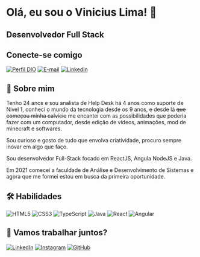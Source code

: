 # Olá, eu sou o Vinicius Lima! 👋

## Desenvolvedor Full Stack

## Conecte-se comigo

[![Perfil DIO](https://img.shields.io/badge/-Meu%20Perfil%20na%20DIO-30A3DC?style=for-the-badge)](https://web.dio.me/users/viniciusmateus_dev?tab=skills)
[![E-mail](https://img.shields.io/badge/-Email-000?style=for-the-badge&logo=microsoft-outlook&logoColor=E94D5F)](mailto:viniciusmateus.dev@gmail.com)
[![LinkedIn](https://img.shields.io/badge/LinkedIn-000?style=for-the-badge&logo=linkedin&logoColor=0E76A8)](https://www.linkedin.com/in/vinicius-mateus-924807181/)

## 🚀 Sobre mim
Tenho 24 anos e sou analista de Help Desk há 4 anos como suporte de Nivel 1, conheci o mundo da tecnologia desde os 9 anos, e desde lá ~~que começou minha calvície~~ me encantei com as possibilidades que poderia fazer com um computador, desde edição de vídeos, animações, mod de minecraft e softwares.

Sou curioso e gosto de tudo que envolva criatividade, procuro sempre inovar em algo que faço.

Sou desenvolvedor Full-Stack focado em ReactJS, Angula NodeJS e Java.

Em 2021 comecei a faculdade de Análise e Desenvolvimento de Sistemas e agora que me formei estou em busca da primeira oportunidade.

## 🛠 Habilidades

![HTML5](https://img.shields.io/badge/HTML5-000?style=for-the-badge&logo=html5)
![CSS3](https://img.shields.io/badge/CSS3-000?style=for-the-badge&logo=css3&logoColor=264CE4)
![TypeScript](https://img.shields.io/badge/TypeScript-000?style=for-the-badge&logo=typescript)
![Java](https://img.shields.io/badge/Java-000?style=for-the-badge&logo=java)
![React](https://img.shields.io/badge/React-000?style=for-the-badge&logo=react)
![Angular](https://img.shields.io/badge/Angular-000?style=for-the-badge&logo=angular&logoColor=C3002F)




## 🔗 Vamos trabalhar juntos?
[![LinkedIn](https://img.shields.io/badge/LinkedIn-000?style=for-the-badge&logo=linkedin&logoColor=0E76A8)](https://www.linkedin.com/in/vinicius-mateus-924807181/)
[![Instagram](https://img.shields.io/badge/Instagram-000?style=for-the-badge&logo=instagram)](https://www.instagram.com/viniciuslimadev/)
[![GitHub](https://img.shields.io/badge/GitHub-181717.svg?style=for-the-badge&logo=GitHub&logoColor=white)](https://github.com/vinimateuslima)
